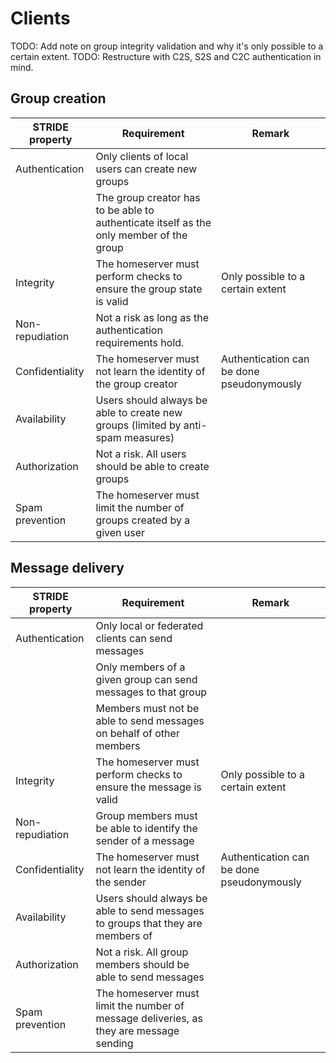# Clients

TODO: Add note on group integrity validation and why it's only possible to a certain extent.
TODO: Restructure with C2S, S2S and C2C authentication in mind.

## Group creation

| STRIDE property | Requirement                                                                             | Remark                                    |
| --------------- | --------------------------------------------------------------------------------------- | ----------------------------------------- |
| Authentication  | Only clients of local users can create new groups                                       |                                           |
|                 | The group creator has to be able to authenticate itself as the only member of the group |                                           |
| Integrity       | The homeserver must perform checks to ensure the group state is valid                   | Only possible to a certain extent         |
| Non-repudiation | Not a risk as long as the authentication requirements hold.                             |                                           |
| Confidentiality | The homeserver must not learn the identity of the group creator                         | Authentication can be done pseudonymously |
| Availability    | Users should always be able to create new groups (limited by anti-spam measures)        |                                           |
| Authorization   | Not a risk. All users should be able to create groups                                   |                                           |
| Spam prevention | The homeserver must limit the number of groups created by a given user                  |                                           |


## Message delivery

| STRIDE property | Requirement                                                                             | Remark                                    |
| --------------- | --------------------------------------------------------------------------------------- | ----------------------------------------- |
| Authentication  | Only local or federated clients can send messages                                       |                                           |
|                 | Only members of a given group can send messages to that group                           |                                           |
|                 | Members must not be able to send messages on behalf of other members                    |                                           |
| Integrity       | The homeserver must perform checks to ensure the message is valid                       | Only possible to a certain extent         |
| Non-repudiation | Group members must be able to identify the sender of a message                          |                                           |
| Confidentiality | The homeserver must not learn the identity of the sender                                | Authentication can be done pseudonymously |
| Availability    | Users should always be able to send messages to groups that they are members of         |                                           |
| Authorization   | Not a risk. All group members should be able to send messages                           |                                           |
| Spam prevention | The homeserver must limit the number of message deliveries, as they are message sending |                                           |
